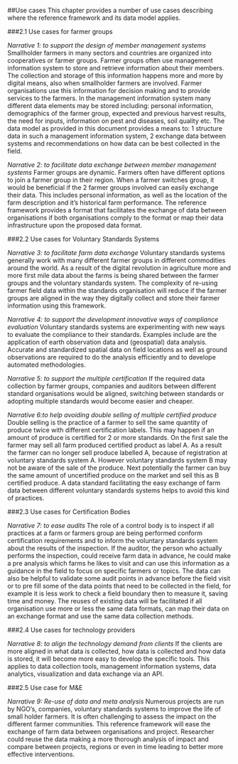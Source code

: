 ##Use cases
This chapter provides a number of use cases describing where the reference framework and its data model applies.

###2.1 Use cases for farmer groups

*Narrative 1: to support the design of member management systems*
Smallholder farmers in many sectors and countries are organized into cooperatives or farmer groups. Farmer groups often use management information system to store and retrieve information about their members. The collection and storage of this information happens more and more by digital means, also when smallholder farmers are involved. Farmer organisations use this information for decision making and to provide services to the farmers. In the management information system many different data elements may be stored including: personal information, demographics of the farmer group, expected and previous harvest results, the need for inputs, information on pest and diseases, soil quality etc. The data model as provided in this document provides a means to: 1 structure data in such a management information system, 2 exchange data between systems and recommendations on how data can be best collected in the field.

*Narrative 2: to facilitate data exchange between member management systems* 
Farmer groups are dynamic. Farmers often have different options to join a farmer group in their region. When a farmer switches group, it would be beneficial if the 2 farmer groups involved can easily exchange their data. This includes personal information, as well as the location of the farm description and it’s historical farm performance. The reference framework provides a format that facilitates the exchange of data between organisations if both organisations comply to the format or map their data infrastructure upon the proposed data format.

###2.2 Use cases for Voluntary Standards Systems

*Narrative 3: to facilitate farm data exchange* 
Voluntary standards systems generally work with many different farmer groups in different commodities around the world. As a result of the digital revolution in agriculture more and more first mile data about the farms is being shared between the farmer groups and the voluntary standards system. The complexity of re-using farmer field data within the standards organisation will reduce if the farmer groups are aligned in the way they digitally collect and store their farmer information using this framework. 

*Narrative 4: to support the development innovative ways of compliance evaluation*
Voluntary standards systems are experimenting with new ways to evaluate the compliance to their standards. Examples include are the application of earth observation data and (geospatial) data analysis. Accurate and standardized spatial data on field locations as well as ground observations are required to do the analysis efficiently and to develope automated methodologies.

*Narrative 5: to support the multiple certification*
If the required data collection by farmer groups, companies and auditors between different standard organisations would be aligned, switching between standards or adopting multiple standards would become easier and cheaper.

*Narrative 6:to help avoiding double selling of multiple certified produce* 
Double selling is the practice of a farmer to sell the same quantity of produce twice with different certification labels. This may happen if an amount of produce is certified for 2 or more standards. On the first sale the farmer may sell all farm produced certified product as label A. As a result the farmer can no longer sell produce labelled A, because of registration at voluntary standards system A. However voluntary standards system B may not be aware of the sale of the produce. Next potentially the farmer can buy the same amount of uncertified produce on the market and sell this as B certified produce. A data standard facilitating the easy exchange of farm data between different voluntary standards systems helps to avoid this kind of practices.

###2.3 Use cases for Certification Bodies

*Narrative 7: to ease audits*
The role of a control body is to inspect if all practices at a farm or farmers group are being performed conform certification requirements and to inform the voluntary standards system about the results of the inspection. If the auditor, the person who actually performs the inspection, could receive farm data in advance, he could make a pre analysis which farms he likes to visit and can use this information as a guidance in the field to focus on specific farmers or topics. The data can also be helpful to validate some audit points in advance before the field visit or to pre fill some of the data points that need to be collected in the field, for example it is less work to check a field boundary then to measure it, saving time and money. The reuses of existing data will be facilitated if all organisation use more or less the same data formats, can map their data on an exchange format and use the same data collection methods.

###2.4 Use cases for technology providers

*Narrative 8: to align the technology demand from clients*
If the clients are more aligned in what data is collected, how data is collected and how data is stored, it will become more easy to develop the specific tools. This applies to data collection tools, management information systems, data analytics, visualization and data exchange via an API.

###2.5 Use case for M&E

*Narrative 9: Re-use of data and meta analysis*
Numerous projects are run by NGO’s, companies, voluntary standards systems to improve the life of small holder farmers. It is often challenging to assess the impact on the different farmer communities. This reference framework will ease the exchange of farm data between organisations and project. Researcher could reuse the data making a more thorough analysis of impact and compare between projects, regions or even in time leading to better more effective interventions.
